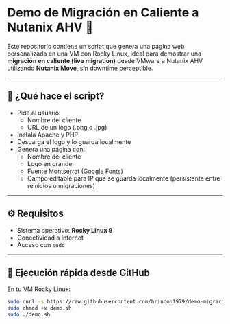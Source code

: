 # Demo de Migración en Caliente a Nutanix AHV 🚀

Este repositorio contiene un script que genera una página web personalizada en una VM con Rocky Linux, ideal para demostrar una **migración en caliente (live migration)** desde VMware a Nutanix AHV utilizando **Nutanix Move**, sin downtime perceptible.

---

## 🧩 ¿Qué hace el script?

- Pide al usuario:
  - Nombre del cliente
  - URL de un logo (.png o .jpg)
- Instala Apache y PHP
- Descarga el logo y lo guarda localmente
- Genera una página con:
  - Nombre del cliente
  - Logo en grande
  - Fuente Montserrat (Google Fonts)
  - Campo editable para IP que se guarda localmente (persistente entre reinicios o migraciones)

---

## ⚙️ Requisitos

- Sistema operativo: **Rocky Linux 9**
- Conectividad a Internet
- Acceso con `sudo`

---

## 🚀 Ejecución rápida desde GitHub

En tu VM Rocky Linux:

```bash
sudo curl -s https://raw.githubusercontent.com/hrincon1979/demo-migracion-ahv/refs/heads/main/generar_demo_web.sh -o demo.sh
sudo chmod +x demo.sh
sudo ./demo.sh
